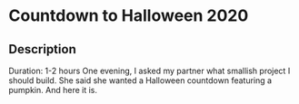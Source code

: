 # Countdown to Halloween 2020

## Description
Duration: 1-2 hours
One evening, I asked my partner what smallish project I should build. She said she wanted a Halloween countdown featuring a pumpkin. And here it is.